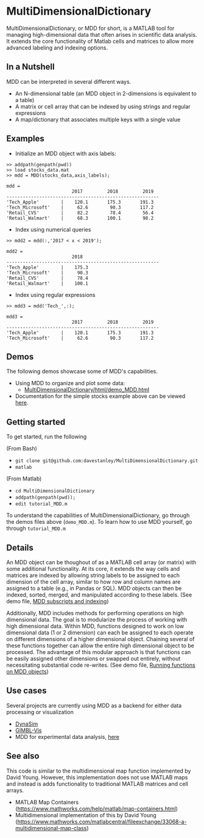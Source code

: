 # MultiDimensionalDictionary
MultiDimensionalDictionary, or MDD for short, is a MATLAB tool for managing high-dimensional data that often arises in scientific data analysis. It extends the core functionality of Matlab cells and matrices to allow more advanced labeling and indexing options. 

## In a Nutshell
MDD can be interpreted in several different ways. 
- An N-dimensional table (an MDD object in 2-dimensions is equivalent to a table)
- A matrix or cell array that can be indexed by using strings and regular expressions
- A map/dictionary that associates multiple keys with a single value

## Examples
- Initialize an MDD object with axis labels:
```
>> addpath(genpath(pwd))
>> load stocks_data.mat
>> mdd = MDD(stocks_data,axis_labels);
```
```
mdd = 
                        2017         2018         2019  
--------------------------------------------------------
'Tech_Apple'        |    120.1       175.3       191.3
'Tech_Microsoft'    |     62.6        90.3       117.2
'Retail_CVS'        |     82.2        78.4        56.4
'Retail_Walmart'    |     68.3       100.1        98.2

```
- Index using numerical queries
```
>> mdd2 = mdd(:,'2017 < x < 2019');
```
```
mdd2 = 
                        2018  
--------------------------------------------------------
'Tech_Apple'        |    175.3
'Tech_Microsoft'    |     90.3
'Retail_CVS'        |     78.4
'Retail_Walmart'    |    100.1
```
- Index using regular expressions
```
>> mdd3 = mdd('Tech_',:);
```
```
mdd3 = 
                        2017         2018         2019  
--------------------------------------------------------
'Tech_Apple'        |    120.1       175.3       191.3
'Tech_Microsoft'    |     62.6        90.3       117.2

```

## Demos
The following demos showcase some of MDD's capabilities.
- Using MDD to organize and plot some data:
    - [MultiDimensionalDictionary/html/demo_MDD.html](http://htmlpreview.github.com?https://github.com/davestanley/MultiDimensionalDictionary/blob/master/html/demo_MDD.html)
- Documentation for the simple stocks example above can be viewed [here](http://htmlpreview.github.io/?https://github.com/davestanley/MultiDimensionalDictionary/blob/master/html/demo_MDD_simple.html).

## Getting started
To get started, run the following

(From Bash)
- `git clone git@github.com:davestanley/MultiDimensionalDictionary.git`
- `matlab`

(From Matlab)
- `cd MultiDimensionalDictionary`
- `addpath(genpath(pwd));`
- `edit tutorial_MDD.m`

To understand the capabilities of MultiDimensionalDictionary, go through the demos files above (`demo_MDD.m`). To learn how to use MDD yourself, go through `tutorial_MDD.m`

## Details
An MDD object can be thoughout of as a MATLAB cell array (or matrix) with some additional functionality. At its core, it extends the way cells and matrices are indexed by allowing string labels to be assigned to each dimension of the cell array, similar to how row and column names are assigned to a table (e.g., in Pandas or SQL). MDD objects can then be indexed, sorted, merged, and manipulated according to these labels. (See demo file, [MDD subscripts and indexing](https://htmlpreview.github.io/?https://github.com/davestanley/MultiDimensionalDictionary/blob/master/html/demo_MDD.html#15))

Additionally, MDD includes methods for performing operations on high dimensional data. The goal is to modularize the process of working with high dimensional data. Within MDD, functions designed to work on low dimensional data (1 or 2 dimension) can each be assigned to each operate on different dimensions of a higher dimensional object. Chaining several of these functions together can allow the entire high dimensional object to be processed. The advantage of this modular approach is that functions can be easily assigned other dimensions or swapped out entirely, without necessitating substantial code re-writes. (See demo file, [Running functions on MDD objects](https://htmlpreview.github.io/?https://github.com/davestanley/MultiDimensionalDictionary/blob/master/html/demo_MDD.html#24))

## Use cases
Several projects are currently using MDD as a backend for either data processing or visualization
- [DynaSim](https://github.com/DynaSim/DynaSim)
- [GIMBL-Vis](https://github.com/erik-roberts/GIMBL-Vis)
- MDD for experimental data analysis, [here](https://github.com/benpolletta/PD_Data)

## See also
This code is similar to the multidimensional map function implemented by David Young. However, this implementation does not use MATLAB maps and instead is adds functionality to traditional MATLAB matrices and cell arrays.
- MATLAB Map Containers (https://www.mathworks.com/help/matlab/map-containers.html)
- Multidimensional implementation of this by David Young (https://www.mathworks.com/matlabcentral/fileexchange/33068-a-multidimensional-map-class)
